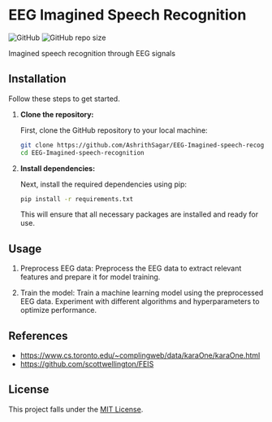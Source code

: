 # EEG Imagined Speech Recognition

![GitHub](https://img.shields.io/github/license/AshrithSagar/EEG-Imagined-speech-recognition) ![GitHub repo size](https://img.shields.io/github/repo-size/AshrithSagar/EEG-Imagined-speech-recognition)

Imagined speech recognition through EEG signals

## Installation

Follow these steps to get started.

1. **Clone the repository:**
   
   First, clone the GitHub repository to your local machine:

   ```bash
   git clone https://github.com/AshrithSagar/EEG-Imagined-speech-recognition.git
   cd EEG-Imagined-speech-recognition
   ```

2. **Install dependencies:**

   Next, install the required dependencies using pip:

   ```bash
   pip install -r requirements.txt
   ```

   This will ensure that all necessary packages are installed and ready for use.

## Usage

1. Preprocess EEG data: Preprocess the EEG data to extract relevant features and prepare it for model training.

2. Train the model: Train a machine learning model using the preprocessed EEG data. Experiment with different algorithms and hyperparameters to optimize performance.

## References

- https://www.cs.toronto.edu/~complingweb/data/karaOne/karaOne.html
- https://github.com/scottwellington/FEIS

## License

This project falls under the [MIT License](LICENSE).
